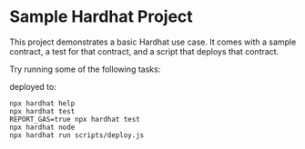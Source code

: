 # Sample Hardhat Project

This project demonstrates a basic Hardhat use case. It comes with a sample contract, a test for that contract, and a script that deploys that contract.

Try running some of the following tasks:

deployed to:


```shell
npx hardhat help
npx hardhat test
REPORT_GAS=true npx hardhat test
npx hardhat node
npx hardhat run scripts/deploy.js
```
